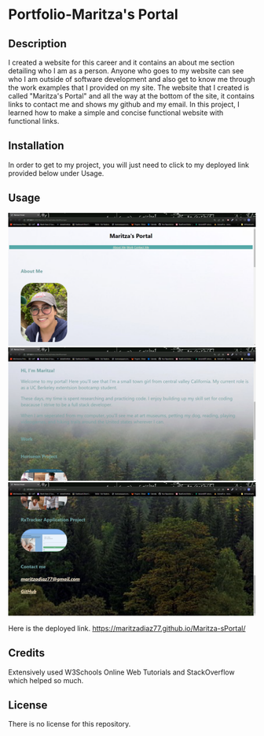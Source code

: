 # Portfolio-Maritza's Portal

## Description
I created a website for this career and it contains an about me section detailing who I am as a person. Anyone who goes to my website can see who I am outside of software development and also get to know me through the work examples that I provided on my site. The website that I created is called "Maritza's Portal" and all the way at the bottom of the site, it contains links to contact me and shows my github and my email. In this project, I learned how to make a simple and concise functional website with functional links.

## Installation

In order to get to my project, you will just need to click to my deployed link provided below under Usage.

## Usage
![readme](./assets/Images/Maritza's%20Portal%20-%20Google%20Chrome%2011_18_2023%206_38_02%20PM.png)
![readme](./assets/Images/Maritza's%20Portal%20-%20Google%20Chrome%2011_18_2023%206_38_49%20PM.png)
![readme](./assets/Images/Maritza's%20Portal%20-%20Google%20Chrome%2011_18_2023%206_38_58%20PM.png)

Here is the deployed link.
https://maritzadiaz77.github.io/Maritza-sPortal/ 

## Credits

Extensively used W3Schools Online Web Tutorials and StackOverflow which helped so much.
## License

There is no license for this repository.


